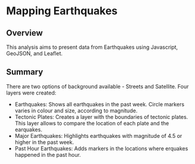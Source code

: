 # Mapping Earthquakes

## Overview

This analysis aims to present data from Earthquakes using Javascript, GeoJSON, and Leaflet.

## Summary

There are two options of background available - Streets and Satellite.
Four layers were created:
- Earthquakes: Shows all earthquakes in the past week. Circle markers varies in colour and size, according to magnitude.
- Tectonic Plates: Creates a layer with the boundaries of tectonic plates. This layer allows to compare the location of each plate and the earquakes.
- Major Earthquakes: Highlights earthquakes with magnitude of 4.5 or higher in the past week.
- Past Hour Earthquakes: Adds markers in the locations where erquakes happened in the past hour.